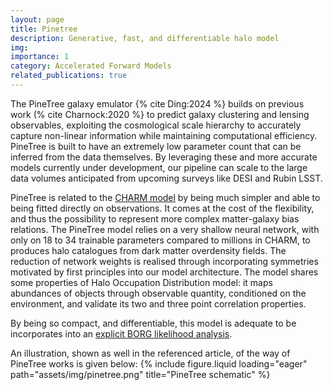 ```yaml
---
layout: page
title: Pinetree
description: Generative, fast, and differentiable halo model
img:
importance: 1
category: Accelerated Forward Models
related_publications: true
---
```


The PineTree galaxy emulator {% cite Ding:2024 %} builds on previous work (% cite Charnock:2020 %} to predict galaxy clustering and lensing observables, exploiting the cosmological scale hierarchy to accurately capture non-linear information while maintaining computational efficiency. PineTree is built to have an extremely low parameter count that can be inferred from the data themselves. By leveraging these and more accurate models currently under development, our pipeline can scale to the large data volumes anticipated from upcoming surveys like DESI and Rubin LSST.

PineTree is related to the [CHARM model](/projects/AFM_CHARM) by being much simpler and able to being fitted directly on observations. It comes at the cost of the flexibility, and thus the possibility to represent more complex matter-galaxy bias relations. The PineTree model relies on a very shallow neural network, with only on 18 to 34 trainable parameters compared to millions in CHARM, to produces halo catalogues from dark matter overdensity fields. The reduction of network weights is realised through incorporating symmetries motivated by first principles into our model architecture. The model shares some properties of Halo Occupation Distribution model: it maps abundances of objects through observable quantity, conditioned on the environment, and validate its two and three point correlation properties. 

By being so compact, and differentiable, this model is adequate to be incorporates into an [explicit BORG likelihood analysis](/working_groups/BORG_working_group).

An illustration, shown as well in the referenced article, of the way of PineTree works is given below:
{% include figure.liquid loading="eager" path="assets/img/pinetree.png" title="PineTree schematic" %}
